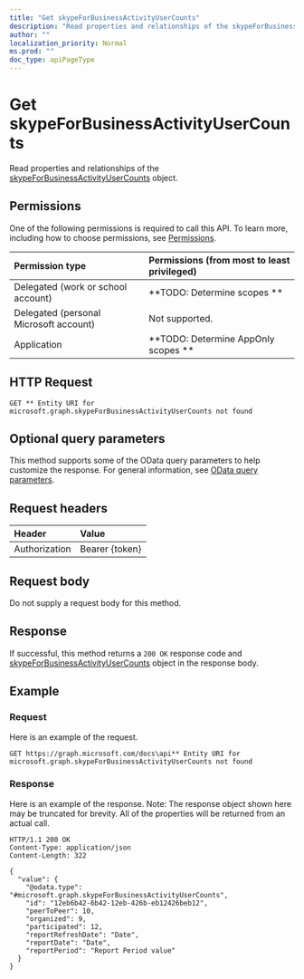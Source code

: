 ```yaml
---
title: "Get skypeForBusinessActivityUserCounts"
description: "Read properties and relationships of the skypeForBusinessActivityUserCounts object."
author: ""
localization_priority: Normal
ms.prod: ""
doc_type: apiPageType
---
```


# Get skypeForBusinessActivityUserCounts

Read properties and relationships of the [skypeForBusinessActivityUserCounts](../resources/skypeforbusinessactivityusercounts.md) object.

## Permissions
One of the following permissions is required to call this API. To learn more, including how to choose permissions, see [Permissions](/concepts/permissions-reference.md).

|Permission type|Permissions (from most to least privileged)|
|:---|:---|
|Delegated (work or school account)|**TODO: Determine scopes **|
|Delegated (personal Microsoft account)|Not supported.|
|Application|**TODO: Determine AppOnly scopes **|

## HTTP Request
<!-- {
  "blockType": "ignored"
}
-->
``` http
GET ** Entity URI for microsoft.graph.skypeForBusinessActivityUserCounts not found
```

## Optional query parameters
This method supports some of the OData query parameters to help customize the response. For general information, see [OData query parameters](/graph/query-parameters).

## Request headers
|Header|Value|
|:---|:---|
|Authorization|Bearer {token}|

## Request body
Do not supply a request body for this method.

## Response
If successful, this method returns a `200 OK` response code and [skypeForBusinessActivityUserCounts](../resources/skypeforbusinessactivityusercounts.md) object in the response body.

## Example

### Request
Here is an example of the request.
<!-- {
  "blockType": "request",
  "name": "get_skypeforbusinessactivityusercounts"
}
-->
``` http
GET https://graph.microsoft.com/docs\api** Entity URI for microsoft.graph.skypeForBusinessActivityUserCounts not found
```

### Response
Here is an example of the response. Note: The response object shown here may be truncated for brevity. All of the properties will be returned from an actual call.
<!-- {
  "blockType": "response",
  "truncated": true,
  "@odata.type": "microsoft.graph.skypeForBusinessActivityUserCounts"
}
-->
``` http
HTTP/1.1 200 OK
Content-Type: application/json
Content-Length: 322

{
  "value": {
    "@odata.type": "#microsoft.graph.skypeForBusinessActivityUserCounts",
    "id": "12eb6b42-6b42-12eb-426b-eb12426beb12",
    "peerToPeer": 10,
    "organized": 9,
    "participated": 12,
    "reportRefreshDate": "Date",
    "reportDate": "Date",
    "reportPeriod": "Report Period value"
  }
}
```

